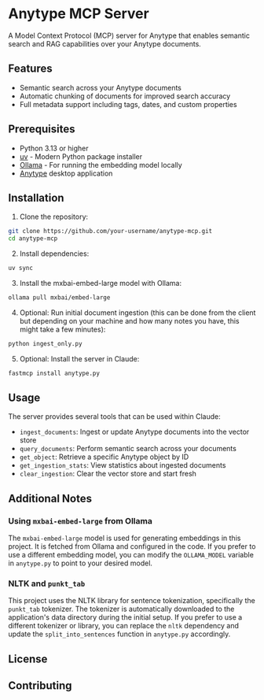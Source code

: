 # Anytype MCP Server

A Model Context Protocol (MCP) server for Anytype that enables semantic search and RAG capabilities over your Anytype documents.

## Features

- Semantic search across your Anytype documents
- Automatic chunking of documents for improved search accuracy
- Full metadata support including tags, dates, and custom properties

## Prerequisites

- Python 3.13 or higher
- [uv](https://github.com/astral-sh/uv) - Modern Python package installer
- [Ollama](https://ollama.ai) - For running the embedding model locally
- [Anytype](https://anytype.io) desktop application

## Installation

1. Clone the repository:
```bash
git clone https://github.com/your-username/anytype-mcp.git
cd anytype-mcp
```

2. Install dependencies:
```bash
uv sync
```

3. Install the mxbai-embed-large model with Ollama:
```bash
ollama pull mxbai/embed-large
```

4. Optional: Run initial document ingestion (this can be done from the client but depending on your machine and how many notes you have, this might take a few minutes):
```bash
python ingest_only.py
```

5. Optional: Install the server in Claude:
```bash
fastmcp install anytype.py
```

## Usage

The server provides several tools that can be used within Claude:

- `ingest_documents`: Ingest or update Anytype documents into the vector store
- `query_documents`: Perform semantic search across your documents
- `get_object`: Retrieve a specific Anytype object by ID
- `get_ingestion_stats`: View statistics about ingested documents
- `clear_ingestion`: Clear the vector store and start fresh

## Additional Notes

### Using `mxbai-embed-large` from Ollama
The `mxbai-embed-large` model is used for generating embeddings in this project. It is fetched from Ollama and configured in the code. If you prefer to use a different embedding model, you can modify the `OLLAMA_MODEL` variable in `anytype.py` to point to your desired model.

### NLTK and `punkt_tab`
This project uses the NLTK library for sentence tokenization, specifically the `punkt_tab` tokenizer. The tokenizer is automatically downloaded to the application's data directory during the initial setup. If you prefer to use a different tokenizer or library, you can replace the `nltk` dependency and update the `split_into_sentences` function in `anytype.py` accordingly.

## License

## Contributing

